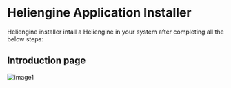 # Heliengine Application Installer

Heliengine installer intall a Heliengine in your system after completing all the below steps:

## Introduction page

![image1](https://cdn.pixabay.com/photo/2015/04/23/22/00/tree-736885__480.jpg)